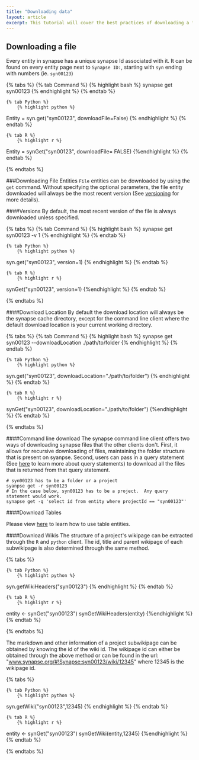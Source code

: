 ```yaml
---
title: "Downloading data"
layout: article
excerpt: This tutorial will cover the best practices of downloading a file, directory and managing where files are stored
---
```



## Downloading a file

Every entity in synapse has a unique synapse Id associated with it.  It can be found on every entity page next to `Synapse ID:`, starting with `syn` ending with numbers (ie. `syn00123`)


{% tabs %}
	{% tab Command %}
		{% highlight bash %}
synapse get syn00123
		{% endhighlight %}
	{% endtab %}

	{% tab Python %}
		{% highlight python %}
Entity = syn.get("syn00123", downloadFile=False)
		{% endhighlight %}
	{% endtab %}

	{% tab R %}
		{% highlight r %}
Entity = synGet("syn00123", downloadFile= FALSE)
		{%endhighlight %}
	{% endtab %}

{% endtabs %}


###Downloading File Entities
`File` entities can be downloaded by using the `get` command. Without specifying the optional parameters, the file entity downloaded will always be the most recent version (See [versioning](http://docs.synapse.org/articles/versioning.html) for more details).

####Versions
By default, the most recent version of the file is always downloaded unless specified.

{% tabs %}
	{% tab Command %}
		{% highlight bash %}
synapse get syn00123 -v 1
		{% endhighlight %}
	{% endtab %}

	{% tab Python %}
		{% highlight python %}
syn.get("syn00123", version=1)
		{% endhighlight %}
	{% endtab %}

	{% tab R %}
		{% highlight r %}
synGet("syn00123", version=1)
		{%endhighlight %}
	{% endtab %}

{% endtabs %}


####Download Location
By default the download location will always be the synapse cache directory, except for the command line client where the default download location is your current working directory.

{% tabs %}
	{% tab Command %}
		{% highlight bash %}
synapse get syn00123 --downloadLocation ./path/to/folder
		{% endhighlight %}
	{% endtab %}

	{% tab Python %}
		{% highlight python %}
syn.get("syn00123", downloadLocation="./path/to/folder")
		{% endhighlight %}
	{% endtab %}

	{% tab R %}
		{% highlight r %}
synGet("syn00123", downloadLocation="./path/to/folder")
		{%endhighlight %}
	{% endtab %}

{% endtabs %}


####Command line download
The synapse command line client offers two ways of downloading synapse files that the other clients don't.  First, it allows for recursive downloading of files, maintaining the folder structure that is present on syanpse.  Second, users can pass in a query statement (See [here](http://docs.synapse.org/articles/annotation_and_query.html#queries) to learn more about query statements) to download all the files that is returned from that query statement.

```
# syn00123 has to be a folder or a project
syanpse get -r syn00123
# In the case below, syn00123 has to be a project.  Any query statement would work. 
synapse get -q 'select id from entity where projectId == "syn00123"'
```

####Download Tables

Please view [here](http://docs.synapse.org/articles/tables.html#making-changes-to-tables) to learn how to use table entities.


####Download Wikis
The structure of a project's wikipage can be extracted through the `R` and `python` client.  The id, title and parent wikipage of each subwikipage is also determined through the same method.


{% tabs %}

	{% tab Python %}
		{% highlight python %}
syn.getWikiHeaders("syn00123")
		{% endhighlight %}
	{% endtab %}

	{% tab R %}
		{% highlight r %}
entity <- synGet("syn00123")
synGetWikiHeaders(entity)
		{%endhighlight %}
	{% endtab %}

{% endtabs %}


The markdown and other information of a project subwikipage can be obtained by knowing the id of the wiki id.  The wikipage id can either be obtained through the above method or can be found in the url: "www.synapse.org/#!Synapse:syn00123/wiki/12345" where 12345 is the wikipage id. 


{% tabs %}

	{% tab Python %}
		{% highlight python %}
syn.getWiki("syn00123",12345)
		{% endhighlight %}
	{% endtab %}

	{% tab R %}
		{% highlight r %}
entity <- synGet("syn00123")
synGetWiki(entity,12345)
		{%endhighlight %}
	{% endtab %}

{% endtabs %}
